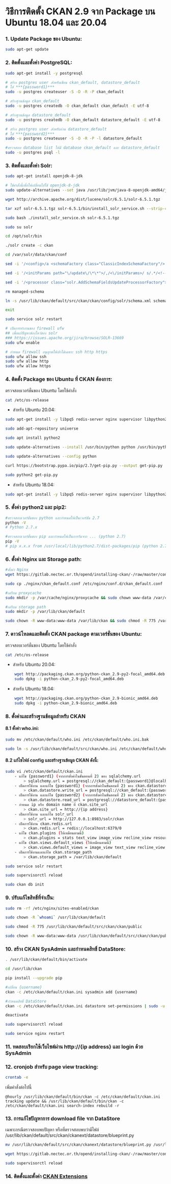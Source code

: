 # วิธีการติดตั้ง CKAN 2.9 จาก Package บน Ubuntu 18.04 และ 20.04

### 1. Update Package ของ Ubuntu:
```sh
sudo apt-get update
```

### 2. ติดตั้งและตั้งค่า PostgreSQL:
```sh
sudo apt-get install -y postgresql

# สร้าง postgres user สำหรับเขียน ckan_default, datastore_default 
# ใส่ ***{password1}***
sudo -u postgres createuser -S -D -R -P ckan_default

# สร้างฐานข้อมูล ckan_default
sudo -u postgres createdb -O ckan_default ckan_default -E utf-8

# สร้างฐานข้อมูล datastore_default
sudo -u postgres createdb -O ckan_default datastore_default -E utf-8

# สร้าง postgres user สำหรับอ่าน datastore_default 
# ใส่ ***{password2}***
sudo -u postgres createuser -S -D -R -P -l datastore_default

#ตรวจสอบ database list ให้มี database ckan_default และ datastore_default
sudo -u postgres psql -l
```

### 3. ติดตั้งและตั้งค่า Solr:
```sh
sudo apt-get install openjdk-8-jdk

# ใช้คำสั่งนี้เพื่อให้เปลี่ยนไปใช้ openjdk-8-jdk
sudo update-alternatives --set java /usr/lib/jvm/java-8-openjdk-amd64/jre/bin/java

wget http://archive.apache.org/dist/lucene/solr/6.5.1/solr-6.5.1.tgz

tar xzf solr-6.5.1.tgz solr-6.5.1/bin/install_solr_service.sh --strip-components=2

sudo bash ./install_solr_service.sh solr-6.5.1.tgz

sudo su solr

cd /opt/solr/bin

./solr create -c ckan

cd /var/solr/data/ckan/conf

sed -i '/<config>/a <schemaFactory class="ClassicIndexSchemaFactory"/>' solrconfig.xml

sed -i '/<initParams path="\/update\/\*\*">/,/<\/initParams>/ s/.*/<!--&-->/' solrconfig.xml

sed -i '/<processor class="solr.AddSchemaFieldsUpdateProcessorFactory">/,/<\/processor>/ s/.*/<!--&-->/' solrconfig.xml

rm managed-schema

ln -s /usr/lib/ckan/default/src/ckan/ckan/config/solr/schema.xml schema.xml

exit

sudo service solr restart

# เปิดการทำงานของ firewall ufw
## เพื่อแก้ปัญหาช่องโหว่ของ solr 
### https://issues.apache.org/jira/browse/SOLR-13669
sudo ufw enable

# กำหนด firewall อนุญาตให้เข้าได้เฉพาะ ssh http https
sudo ufw allow ssh
sudo ufw allow http
sudo ufw allow https

```

### 4. ติดตั้ง Package ของ Ubuntu ที่ CKAN ต้องการ:
ตรวจสอบเวอร์ชั่นของ Ubuntu โดยใช้คำสั่ง 
```sh
cat /etc/os-release
```
- สำหรับ Ubuntu 20.04:
```sh
sudo apt-get install -y libpq5 redis-server nginx supervisor libpython2.7 git

sudo add-apt-repository universe

sudo apt install python2

sudo update-alternatives --install /usr/bin/python python /usr/bin/python2 1

sudo update-alternatives --config python

curl https://bootstrap.pypa.io/pip/2.7/get-pip.py --output get-pip.py

sudo python2 get-pip.py
```
- สำหรับ Ubuntu 18.04:
```sh
sudo apt-get install -y libpq5 redis-server nginx supervisor libpython2.7 python-pip git-core
```

### 5. ตั้งค่า python2 และ pip2:
```sh
#ตรวจสอบเวอร์ชั่นของ python และกำหนดให้เป็นเวอร์ชัน 2.7
python -V
# Python 2.7.x

#ตรวจสอบเวอร์ชั่นของ pip และกำหนดให้เป็นการรันจาก ... (python 2.7)
pip -V
# pip x.x.x from /usr/local/lib/python2.7/dist-packages/pip (python 2.7)
```

### 6. ตั้งค่า Nginx และ Storage path:
```sh
#ตั้งค่า Nginx
wget https://gitlab.nectec.or.th/opend/installing-ckan/-/raw/master/config/nginx/ckan_default.conf -P ./nginx

sudo cp ./nginx/ckan_default.conf /etc/nginx/conf.d/ckan_default.conf

#เตรียม proxycache
sudo mkdir -p /var/cache/nginx/proxycache && sudo chown www-data /var/cache/nginx/proxycache

#เตรียม storage path
sudo mkdir -p /var/lib/ckan/default

sudo chown -R www-data:www-data /var/lib/ckan && sudo chmod -R 775 /var/lib/ckan
```

### 7. ดาวน์โหลดและติดตั้ง CKAN package ตามเวอร์ชั่นของ Ubuntu:
ตรวจสอบเวอร์ชั่นของ Ubuntu โดยใช้คำสั่ง 
```sh
cat /etc/os-release
```
- สำหรับ Ubuntu 20.04:
```sh
    wget http://packaging.ckan.org/python-ckan_2.9-py2-focal_amd64.deb
    sudo dpkg -i python-ckan_2.9-py2-focal_amd64.deb
```
- สำหรับ Ubuntu 18.04:
```sh
    wget http://packaging.ckan.org/python-ckan_2.9-bionic_amd64.deb
    sudo dpkg -i python-ckan_2.9-bionic_amd64.deb
```

### 8. ตั้งค่าและสร้างฐานข้อมูลสำหรับ CKAN
#### 8.1 ตั้งค่า who.ini:
```sh
sudo mv /etc/ckan/default/who.ini /etc/ckan/default/who.ini.bak

sudo ln -s /usr/lib/ckan/default/src/ckan/who.ini /etc/ckan/default/who.ini
```
#### 8.2 แก้ไขไฟล์ config และสร้างฐานข้อมูล CKAN ดังนี้:
```sh
sudo vi /etc/ckan/default/ckan.ini
    - แก้ไข {password1} (จากการตั้งค่าในขั้นตอนที่ 2) ของ sqlalchemy.url
        > sqlalchemy.url = postgresql://ckan_default:{password1}@localhost/ckan_default
    - เปิดการใช้งาน และแก้ไข {password1} (จากการตั้งค่าในขั้นตอนที่ 2) ของ ckan.datastore.write_url
        > ckan.datastore.write_url = postgresql://ckan_default:{password1}@localhost/datastore_default
    - เปิดการใช้งาน และแก้ไข {password2} (จากการตั้งค่าในขั้นตอนที่ 2) ของ ckan.datastore.read_url
        > ckan.datastore.read_url = postgresql://datastore_default:{password2}@localhost/datastore_default
    - กำหนด ip หรือ domain name ที่ ckan.site_url
        > ckan.site_url = http://{ip address}
    - เปิดการใช้งาน และแก้ไข solr_url
        > solr_url = http://127.0.0.1:8983/solr/ckan
    - เปิดการใช้งาน ckan.redis.url
        > ckan.redis.url = redis://localhost:6379/0
    - แก้ไข ckan.plugins (ให้เหมือนตามนี้)
        > ckan.plugins = stats text_view image_view recline_view resource_proxy datastore webpage_view
    - แก้ไข ckan.views.default_views (ให้เหมือนตามนี้)
        > ckan.views.default_views = image_view text_view recline_view webpage_view
    - เปิดการใช้งานและแก้ไข ckan.storage_path
        > ckan.storage_path = /var/lib/ckan/default

sudo service solr restart

sudo supervisorctl reload

sudo ckan db init
```

### 9. ปรับแก้ไขสิทธิ์ที่จำเป็น:
```sh
sudo rm -rf /etc/nginx/sites-enabled/ckan

sudo chown -R `whoami` /usr/lib/ckan/default

sudo chmod -R 775 /usr/lib/ckan/default/src/ckan/ckan/public

sudo chown -R www-data:www-data /usr/lib/ckan/default/src/ckan/ckan/public
```

### 10. สร้าง CKAN SysAdmin และกำหนดสิทธิ์ DataStore:
```sh
. /usr/lib/ckan/default/bin/activate

cd /usr/lib/ckan

pip install --upgrade pip

#เปลี่ยน {username}
ckan -c /etc/ckan/default/ckan.ini sysadmin add {username}

#กำหนดสิทธิ์ DataStore
ckan -c /etc/ckan/default/ckan.ini datastore set-permissions | sudo -u postgres psql --set ON_ERROR_STOP=1

deactivate

sudo supervisorctl reload

sudo service nginx restart
```

### 11. ทดสอบเรียกใช้เว็บไซต์ผ่าน http://{ip address} และ login ด้วย SysAdmin


### 12. cronjob สำหรับ page view tracking:
```sh
crontab -e
```
เพิ่มคำสั่งต่อไปนี้

    @hourly /usr/lib/ckan/default/bin/ckan -c /etc/ckan/default/ckan.ini tracking update && /usr/lib/ckan/default/bin/ckan -c /etc/ckan/default/ckan.ini search-index rebuild -r

### 13. การแก้ไขปัญหาการ download file จาก DataStore
เฉพาะกรณีตรวจสอบพบปัญหา หรือที่ตรวจสอบพบว่ามีไฟล์ /usr/lib/ckan/default/src/ckan/ckanext/datastore/blueprint.py
```sh
mv /usr/lib/ckan/default/src/ckan/ckanext/datastore/blueprint.py /usr/lib/ckan/default/src/ckan/ckanext/datastore/blueprint.py.bak

wget https://gitlab.nectec.or.th/opend/installing-ckan/-/raw/master/config/datastore/blueprint.py -O /usr/lib/ckan/default/src/ckan/ckanext/datastore/blueprint.py

sudo supervisorctl reload
```

### 14. ติดตั้งและตั้งค่า [CKAN Extensions](ckan-extension.md)
